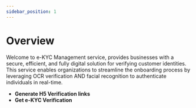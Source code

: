 ```yaml
---
sidebar_position: 1
---
```


# Overview

Welcome to e-KYC Management service, provides businesses with a secure, efficient, and fully digital solution for verifying customer identities. This service enables organizations to streamline the onboarding process by leveraging OCR verification AND facial recognition to authenticate individuals in real-time.

- **Generate H5 Verification links**
- **Get e-KYC Verification**